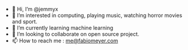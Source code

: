 - 👋 Hi, I’m @jemmyx
- 👀 I’m interested in computing, playing music, watching horror movies and sport. 
- 🌱 I’m currently learning machine learning
- 💞️ I’m looking to collaborate on open source project.
- 📫 How to reach me : me@fabiomeyer.com

<!---
jemmyx/jemmyx is a ✨ special ✨ repository because its `README.md` (this file) appears on your GitHub profile.
You can click the Preview link to take a look at your changes.
--->
